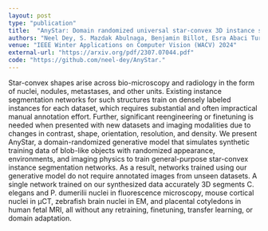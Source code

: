 ```yaml
---
layout: post
type: "publication"
title:  "AnyStar: Domain randomized universal star-convex 3D instance segmentation"
authors: "Neel Dey, S. Mazdak Abulnaga, Benjamin Billot, Esra Abaci Turk, P. Ellen Grant, Adrian V. Dalca, Polina Golland"
venue: "IEEE Winter Applications on Computer Vision (WACV) 2024"
external-url: "https://arxiv.org/pdf/2307.07044.pdf"
code: "https://github.com/neel-dey/AnyStar."
---
```


Star-convex shapes arise across bio-microscopy and radiology in the form of nuclei, nodules, metastases, and other units. Existing instance segmentation networks for such structures train on densely labeled instances for each dataset, which requires substantial and often impractical manual annotation effort. Further, significant reengineering or finetuning is needed when presented with new datasets and imaging modalities due to changes in contrast, shape, orientation, resolution, and density. We present AnyStar, a domain-randomized generative model that simulates synthetic training data of blob-like objects with randomized appearance, environments, and imaging physics to train general-purpose star-convex instance segmentation networks. As a result, networks trained using our generative model do not require annotated images from unseen datasets. A single network trained on our synthesized data accurately 3D segments C. elegans and P. dumerilii nuclei in fluorescence microscopy, mouse cortical nuclei in µCT, zebrafish brain nuclei in EM, and placental cotyledons in human fetal MRI, all without any retraining, finetuning, transfer learning, or domain adaptation.
